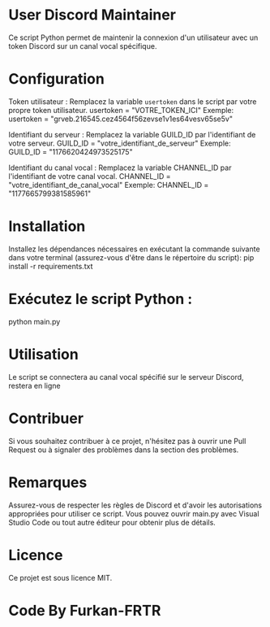 # User Discord Maintainer
Ce script Python permet de maintenir la connexion d'un utilisateur avec un token Discord sur un canal vocal spécifique.

# Configuration
Token utilisateur : Remplacez la variable `usertoken` dans le script par votre propre token utilisateur.
usertoken = "VOTRE_TOKEN_ICI"
Exemple: usertoken = "grveb.216545.cez4564f56zevse1v1es64vesv65se5v"

Identifiant du serveur : Remplacez la variable GUILD_ID par l'identifiant de votre serveur.
GUILD_ID = "votre_identifiant_de_serveur"
Exemple: GUILD_ID = "1176620424973525175"

Identifiant du canal vocal : Remplacez la variable CHANNEL_ID par l'identifiant de votre canal vocal.
CHANNEL_ID = "votre_identifiant_de_canal_vocal"
Exemple: CHANNEL_ID = "1177665799381585961"

# Installation
Installez les dépendances nécessaires en exécutant la commande suivante dans votre terminal 
(assurez-vous d'être dans le répertoire du script):
pip install -r requirements.txt

# Exécutez le script Python :
python main.py

# Utilisation
Le script se connectera au canal vocal spécifié sur le serveur Discord, restera en ligne 

# Contribuer
Si vous souhaitez contribuer à ce projet, n'hésitez pas à ouvrir une Pull Request ou à signaler des problèmes dans la section des problèmes.

# Remarques
Assurez-vous de respecter les règles de Discord et d'avoir les autorisations appropriées pour utiliser ce script. 
Vous pouvez ouvrir main.py avec Visual Studio Code ou tout autre éditeur pour obtenir plus de détails.

# Licence
Ce projet est sous licence MIT.

# Code By Furkan-FRTR

